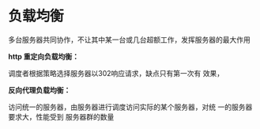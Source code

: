 # 负载均衡

多台服务器共同协作，不让其中某⼀台或⼏台超额⼯作，发挥服务器的最⼤作⽤

**http 重定向负载均衡：**

调度者根据策略选择服务器以302响应请求，缺点只有第⼀次有 效果，

**反向代理负载均衡：**

访问统⼀的服务器，由服务器进⾏调度访问实际的某个服务器，对统 ⼀的服务器要求⼤，性能受到 服务器群的数量